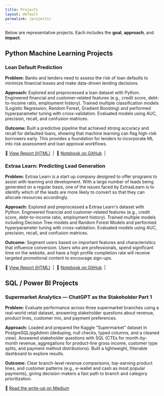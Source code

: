 ```yaml
---
title: Projects
layout: default
permalink: /projects/
---
```


<link rel="stylesheet" href="{{ '/public/css/poole.css' | relative_url }}">
<link rel="stylesheet" href="{{ '/public/css/hyde.css'  | relative_url }}">
<link rel="stylesheet" href="{{ '/public/css/syntax.css' | relative_url }}">
<link rel="stylesheet" href="{{ '/assets/css/custom.css' | relative_url }}">

Below are representative projects. Each includes the **goal**, **approach**, and **impact**.

<h2> Python Machine Learning Projects </h2> 

<div class="projects">

  <!-- Project 1 -->
  <div class="card">
    <h3>Loan Default Prediction</h3>
    <p><strong>Problem:</strong> Banks and lenders need to assess the risk of loan defaults to minimize financial losses and make data-driven lending decisions.</p>
    <p><strong>Approach:</strong> Explored and preprocessed a loan dataset with Python. Engineered financial and customer-related features (e.g., credit score, debt-to-income ratio, employment history). Trained multiple classification models (Logistic Regression, Random Forest, Gradient Boosting) and performed hyperparameter tuning with cross-validation. Evaluated models using AUC, precision, recall, and confusion matrices.</p>
    <p><strong>Outcome:</strong> Built a predictive pipeline that achieved strong accuracy and recall for defaulted loans, showing that machine learning can flag high-risk borrowers early. This provides a foundation for lenders to incorporate ML into risk assessment and loan approval workflows.</p>
    <p class="links">
      🔗 <a href="https://ricardobmirville.github.io/Portfolio/assets/notebooks/loan_default_prediction.html" target="_blank">View Report (HTML)</a>
      &nbsp;|&nbsp;
      🔗 <a href="https://github.com/RicardoBMirville/Portfolio/blob/main/assets/notebooks/loan_default_prediction.ipynb" target="_blank">Notebook on GitHub</a>
      &nbsp;|&nbsp;
    </p>
  </div>

  <!-- Project 2 -->
  <div class="card">
    <h3>Extraa Learn: Predicting Lead Generation</h3>
    <p><strong>Problem:</strong> Extraa Learn is a start up company designed to offer programs to assist with learning and development. With a large number of leads being generated on a regular basis, one of the issues faced by ExtraaLearn is to identify which of the leads are more likely to convert so that they can allocate resources accordingly.</p>
    <p><strong>Approach:</strong> Explored and preprocessed a Extraa Learn's dataset with Python. Engineered financial and customer-related features (e.g., credit score, debt-to-income ratio, employment history). Trained multiple models including Decision Tree models and Random Forest Models and performed hyperparameter tuning with cross-validation. Evaluated models using AUC, precision, recall, and confusion matrices.</p>
    <p><strong>Outcome:</strong> Segment users based on important features and characteristics that influence conversion. Users who are professionals, spend significant time on the website, and have a high profile completion rate will receive targeted promotional content to encourage sign-ups.</p>
    <p class="links">
      🔗 <a href="https://ricardobmirville.github.io/Portfolio/assets/notebooks/potential_customers_prediction.html" target="_blank">View Report (HTML)</a>
      &nbsp;|&nbsp;
      🔗 <a href="https://github.com/RicardoBMirville/Portfolio/blob/main/assets/notebooks/potential_customers_prediction.ipynb" target="_blank">Notebook on GitHub</a>
      &nbsp;|&nbsp;
    </p>
  </div>

</div>


<h2> SQL / Power BI Projects </h2>


  <div class="card">
    <h3>Supermarket Analytics — ChatGPT as the Stakeholder Part 1 </h3>
    <p><strong>Problem:</strong> Evaluate performance across three supermarket branches using a real-world retail dataset, answering stakeholder questions about revenue, product lines, customer mix, and payment preferences.</p>
    <p><strong>Approach:</strong> Loaded and prepared the Kaggle “Supermarket” dataset in PostgreSQL/pgAdmin (deduping, null checks, typed columns, and a cleaned view). Answered stakeholder questions with SQL (CTEs for month-by-month revenue, aggregations for product-line gross income, customer type splits, and payment method distributions). Built a lightweight, filterable dashboard to explore results.</p>
    <p><strong>Outcome:</strong> Clear branch-level revenue comparisons, top-earning product lines, and customer patterns (e.g., e-wallet and cash as most popular payments), giving decision-makers a fast path to branch and category prioritization.</p>
    <p class="links">
      🔗 <a href="https://medium.com/@rmirville/analyzing-supermarket-data-with-chatgpt-as-my-stakeholder-573a07ed8ad5" target="_blank">Read the write-up on Medium</a>
    </p>
  </div>
  
</h2>


